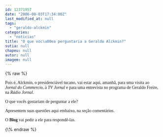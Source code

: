 ```yaml
---
id: 12371957
date: "2006-08-03T17:34:00Z"
last_modified_at: null
tags:
  - "geraldo-alckmin"
categories:
  - "noticias"
title: "O que voc\u00ea perguntaria a Geraldo Alckmin?"
sutia: null
chapeu: null
autor: null
imagem: null
---
```

{\% raw %}
<p><P><FONT face=Verdana>Pois é, Alckmin, o presidenciável tucano, vai estar aqui, amanhã, para uma visita ao <EM>Jornal do Commercio</EM>, à <EM>TV Jornal</EM> e para uma entrevista no programa de Geraldo Freire, na <EM>Rádio Jornal</EM>.</FONT></P></p>
<p><P><FONT face=Verdana>O que vocês gostariam de perguntar a ele? </FONT></P></p>
<p><P><FONT face=Verdana>Apresentem suas questões aqui embaixo, na seção comentários.</FONT></P></p>
<p><P><FONT face=Verdana>O <STRONG>Blog</STRONG> vai pedir a ele para respondê-las.</FONT></P> </p>
{\% endraw %}